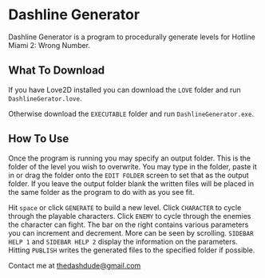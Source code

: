 # Dashline Generator
Dashline Generator is a program to procedurally generate levels for Hotline Miami 2: Wrong Number.

What To Download
---
If you have Love2D installed you can download the `LOVE` folder and run `DashlineGerator.love`.

Otherwise download the `EXECUTABLE` folder and run `DashlineGenerator.exe`.

How To Use
---
Once the program is running you may specify an output folder. This is the folder of the level you wish to overwrite. You may type in the folder, paste it in or drag the folder onto the `EDIT FOLDER` screen to set that as the output folder. If you leave the output folder blank the written files will be placed in the same folder as the program to do with as you see fit.

Hit `space` or click `GENERATE` to build a new level.
Click `CHARACTER` to cycle through the playable characters.
Click `ENEMY` to cycle through the enemies the character can fight.
The bar on the right contains various parameters you can increment and decrement. More can be seen by scrolling.
`SIDEBAR HELP 1` and `SIDEBAR HELP 2` display the information on the parameters.
Hitting `PUBLISH` writes the generated files to the specified folder if possible.

Contact me at thedashdude@gmail.com
